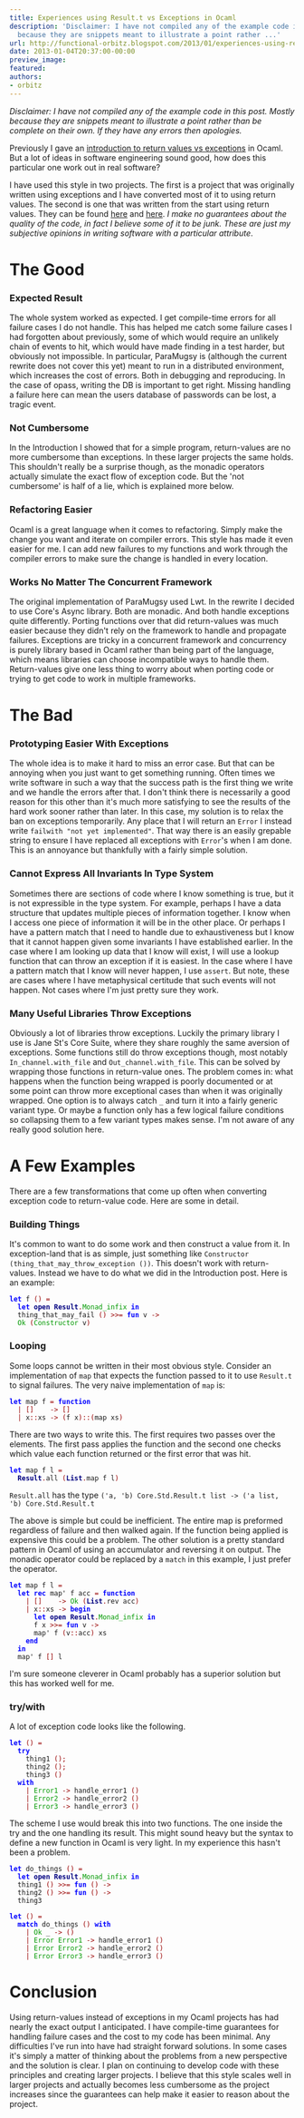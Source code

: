 ```yaml
---
title: Experiences using Result.t vs Exceptions in Ocaml
description: 'Disclaimer: I have not compiled any of the example code in this post.  Mostly
  because they are snippets meant to illustrate a point rather ...'
url: http://functional-orbitz.blogspot.com/2013/01/experiences-using-resultt-vs-exceptions.html
date: 2013-01-04T20:37:00-00:00
preview_image:
featured:
authors:
- orbitz
---
```


<p>
<i>Disclaimer: I have not compiled any of the example code in this post.  Mostly because they are snippets meant to illustrate a point rather than be complete on their own.  If they have any errors then apologies.</i>
</p>

<p>
Previously I gave an <a href="http://functional-orbitz.blogspot.se/2013/01/introduction-to-resultt-vs-exceptions.html">introduction to return values vs exceptions</a> in Ocaml.  But a lot of ideas in software engineering sound good, how does this particular one work out in real software?
</p>

<p>
I have used this style in two projects.  The first is a project that was originally written using exceptions and I have converted most of it to using return values.  The second is one that was written from the start using return values.  They can be found <a href="http://code.google.com/p/para-mugsy/">here</a> and <a href="https://github.com/orbitz/opass">here</a>.  <i>I make no guarantees about the quality of the code, in fact I believe some of it to be junk.  These are just my subjective opinions in writing software with a particular attribute</i>.
</p>

<h1>The Good</h1>
<h3>Expected Result</h3>
<p>
The whole system worked as expected.  I get compile-time errors for all failure cases I do not handle.  This has helped me catch some failure cases I had forgotten about previously, some of which would require an unlikely chain of events to hit, which would have made finding in a test harder, but obviously not impossible.  In particular, ParaMugsy is (although the current rewrite does not cover this yet) meant to run in a distributed environment, which increases the cost of errors.  Both in debugging and reproducing.  In the case of opass, writing the DB is important to get right. Missing handling a failure here can mean the users database of passwords can be lost, a tragic event.
</p>

<h3>Not Cumbersome</h3>
<p>
In the Introduction I showed that for a simple program, return-values are no more cumbersome than exceptions.  In these larger projects the same holds. This shouldn't really be a surprise though, as the monadic operators actually simulate the exact flow of exception code.  But the 'not cumbersome' is half of a lie, which is explained more below.
</p>

<h3>Refactoring Easier</h3>
<p>
Ocaml is a great language when it comes to refactoring.  Simply make the change you want and iterate on compiler errors.  This style has made it even easier for me.  I can add new failures to my functions and work through the compiler errors to make sure the change is handled in every location.
</p>

<h3>Works No Matter The Concurrent Framework</h3>
<p>
The original implementation of ParaMugsy used Lwt.  In the rewrite I decided to use Core's Async library.  Both are monadic.  And both handle exceptions quite differently.  Porting functions over that did return-values was much easier because they didn't rely on the framework to handle and propagate failures.  Exceptions are tricky in a concurrent framework and concurrency is purely library based in Ocaml rather than being part of the language, which means libraries can choose incompatible ways to handle them.  Return-values give one less thing to worry about when porting code or trying to get code to work in multiple frameworks.
</p>

<h1>The Bad</h1>
<h3>Prototyping Easier With Exceptions</h3>
<p>
The whole idea is to make it hard to miss an error case.  But that can be annoying when you just want to get something running.  Often times we write software in such a way that the success path is the first thing we write and we handle the errors after that.  I don't think there is necessarily a good reason for this other than it's much more satisfying to see the results of the hard work sooner rather than later.  In this case, my solution is to relax the ban on exceptions temporarily.  Any place that I will return an <code>Error</code> I instead write <code>failwith &quot;not yet implemented&quot;</code>.  That way there is an easily grepable string to ensure I have replaced all exceptions with <code>Error</code>'s when I am done.  This is an annoyance but thankfully with a fairly simple solution.
</p>

<h3>Cannot Express All Invariants In Type System</h3>
<p>
Sometimes there are sections of code where I know something is true, but it is not expressible in the type system.  For example, perhaps I have a data structure that updates multiple pieces of information together.  I know when I access one piece of information it will be in the other place.  Or perhaps I have a pattern match that I need to handle due to exhaustiveness but I know that it cannot happen given some invariants I have established earlier.  In the case where I am looking up data that I know will exist, I will use a lookup function that can throw an exception if it is easiest.  In the case where I have a pattern match that I know will never happen, I use <code>assert</code>.  But note, these are cases where I have metaphysical certitude that such events will not happen.  Not cases where I'm just pretty sure they work.
</p>

<h3>Many Useful Libraries Throw Exceptions</h3>
<p>
Obviously a lot of libraries throw exceptions.  Luckily the primary library I use is Jane St's Core Suite, where they share roughly the same aversion of exceptions.  Some functions still do throw exceptions though, most notably <code>In_channel.with_file</code> and <code>Out_channel.with_file</code>.  This can be solved by wrapping those functions in return-value ones.  The problem comes in: what happens when the function being wrapped is poorly documented or at some point can throw more exceptional cases than when it was originally wrapped.  One option is to always catch <code>_</code> and turn it into a fairly generic variant type.  Or maybe a function only has a few logical failure conditions so collapsing them to a few variant types makes sense.  I'm not aware of any really good solution here.
</p>

<h1>A Few Examples</h1>
<p>
There are a few transformations that come up often when converting exception code to return-value code.  Here are some in detail.
</p>

<h3>Building Things</h3>
<p>
It's common to want to do some work and then construct a value from it.  In exception-land that is as simple, just something like <code>Constructor (thing_that_may_throw_exception ())</code>.  This doesn't work with return-values.  Instead we have to do what we did in the Introduction post.  Here is an example:
</p>

<pre><code><b><font color="#0000FF">let</font></b> f <font color="#990000">()</font> <font color="#990000">=</font>
  <b><font color="#0000FF">let</font></b> <b><font color="#000080">open</font></b> <b><font color="#000080">Result</font></b><font color="#990000">.</font><font color="#009900">Monad_infix</font> <b><font color="#0000FF">in</font></b>
  thing_that_may_fail <font color="#990000">()</font> <font color="#990000">&gt;&gt;=</font> <b><font color="#0000FF">fun</font></b> v <font color="#990000">-&gt;</font>
  <font color="#009900">Ok</font> <font color="#990000">(</font><font color="#009900">Constructor</font> v<font color="#990000">)</font>
</code></pre>

<h3>Looping</h3>
<p>
Some loops cannot be written in their most obvious style.  Consider an implementation of <code>map</code> that expects the function passed to it to use <code>Result.t</code> to signal failures.  The very naive implementation of <code>map</code> is:
</p>

<pre><code><b><font color="#0000FF">let</font></b> map f <font color="#990000">=</font> <b><font color="#0000FF">function</font></b>
  <font color="#990000">|</font> <font color="#990000">[]</font>    <font color="#990000">-&gt;</font> <font color="#990000">[]</font>
  <font color="#990000">|</font> x<font color="#990000">::</font>xs <font color="#990000">-&gt;</font> <font color="#990000">(</font>f x<font color="#990000">)::(</font>map xs<font color="#990000">)</font>
</code></pre>

<p>
There are two ways to write this.  The first requires two passes over the elements.  The first pass applies the function and the second one checks which value each function returned or the first error that was hit.
</p>

<pre><code><b><font color="#0000FF">let</font></b> map f l <font color="#990000">=</font>
  <b><font color="#000080">Result</font></b><font color="#990000">.</font>all <font color="#990000">(</font><b><font color="#000080">List</font></b><font color="#990000">.</font>map f l<font color="#990000">)</font>
</code></pre>

<p>
<code>Result.all</code> has the type <code>('a, 'b) Core.Std.Result.t list -&gt; ('a list, 'b) Core.Std.Result.t</code>
</p>

<p>
The above is simple but could be inefficient. The entire map is preformed regardless of failure and then walked again.  If the function being applied is expensive this could be a problem.  The other solution is a pretty standard pattern in Ocaml of using an accumulator and reversing it on output.  The monadic operator could be replaced by a <code>match</code> in this example, I just prefer the operator.
</p>

<pre><code><b><font color="#0000FF">let</font></b> map f l <font color="#990000">=</font>
  <b><font color="#0000FF">let</font></b> <b><font color="#0000FF">rec</font></b> map' f acc <font color="#990000">=</font> <b><font color="#0000FF">function</font></b>
    <font color="#990000">|</font> <font color="#990000">[]</font>    <font color="#990000">-&gt;</font> <font color="#009900">Ok</font> <font color="#990000">(</font><b><font color="#000080">List</font></b><font color="#990000">.</font>rev acc<font color="#990000">)</font>
    <font color="#990000">|</font> x<font color="#990000">::</font>xs <font color="#990000">-&gt;</font> <b><font color="#0000FF">begin</font></b>
      <b><font color="#0000FF">let</font></b> <b><font color="#000080">open</font></b> <b><font color="#000080">Result</font></b><font color="#990000">.</font><font color="#009900">Monad_infix</font> <b><font color="#0000FF">in</font></b>
      f x <font color="#990000">&gt;&gt;=</font> <b><font color="#0000FF">fun</font></b> v <font color="#990000">-&gt;</font>
      map' f <font color="#990000">(</font>v<font color="#990000">::</font>acc<font color="#990000">)</font> xs
    <b><font color="#0000FF">end</font></b>
  <b><font color="#0000FF">in</font></b>
  map' f <font color="#990000">[]</font> l
</code></pre>

<p>
I'm sure someone cleverer in Ocaml probably has a superior solution but this has worked well for me.
</p>

<h3>try/with</h3>
<p>
A lot of exception code looks like the following.
</p>

<pre><code><b><font color="#0000FF">let</font></b> <font color="#990000">()</font> <font color="#990000">=</font>
  <b><font color="#0000FF">try</font></b>
    thing1 <font color="#990000">();</font>
    thing2 <font color="#990000">();</font>
    thing3 <font color="#990000">()</font>
  <b><font color="#0000FF">with</font></b>
    <font color="#990000">|</font> <font color="#009900">Error1</font> <font color="#990000">-&gt;</font> handle_error1 <font color="#990000">()</font>
    <font color="#990000">|</font> <font color="#009900">Error2</font> <font color="#990000">-&gt;</font> handle_error2 <font color="#990000">()</font>
    <font color="#990000">|</font> <font color="#009900">Error3</font> <font color="#990000">-&gt;</font> handle_error3 <font color="#990000">()</font>
</code></pre>

<p>
The scheme I use would break this into two functions.  The one inside the try and the one handling its result.  This might sound heavy but the syntax to define a new function in Ocaml is very light.  In my experience this hasn't been a problem.
</p>

<pre><code><b><font color="#0000FF">let</font></b> do_things <font color="#990000">()</font> <font color="#990000">=</font>
  <b><font color="#0000FF">let</font></b> <b><font color="#000080">open</font></b> <b><font color="#000080">Result</font></b><font color="#990000">.</font><font color="#009900">Monad_infix</font> <b><font color="#0000FF">in</font></b>
  thing1 <font color="#990000">()</font> <font color="#990000">&gt;&gt;=</font> <b><font color="#0000FF">fun</font></b> <font color="#990000">()</font> <font color="#990000">-&gt;</font>
  thing2 <font color="#990000">()</font> <font color="#990000">&gt;&gt;=</font> <b><font color="#0000FF">fun</font></b> <font color="#990000">()</font> <font color="#990000">-&gt;</font>
  thing3

<b><font color="#0000FF">let</font></b> <font color="#990000">()</font> <font color="#990000">=</font>
  <b><font color="#0000FF">match</font></b> do_things <font color="#990000">()</font> <b><font color="#0000FF">with</font></b>
    <font color="#990000">|</font> <font color="#009900">Ok</font> _ <font color="#990000">-&gt;</font> <font color="#990000">()</font>
    <font color="#990000">|</font> <font color="#009900">Error</font> <font color="#009900">Error1</font> <font color="#990000">-&gt;</font> handle_error1 <font color="#990000">()</font>
    <font color="#990000">|</font> <font color="#009900">Error</font> <font color="#009900">Error2</font> <font color="#990000">-&gt;</font> handle_error2 <font color="#990000">()</font>
    <font color="#990000">|</font> <font color="#009900">Error</font> <font color="#009900">Error3</font> <font color="#990000">-&gt;</font> handle_error3 <font color="#990000">()</font>
</code></pre>

<h1>Conclusion</h1>
<p>
Using return-values instead of exceptions in my Ocaml projects has had nearly the exact output I anticipated.  I have compile-time guarantees for handling failure cases and the cost to my code has been minimal.  Any difficulties I've run into have had straight forward solutions.  In some cases it's simply a matter of thinking about the problems from a new perspective and the solution is clear.  I plan on continuing to develop code with these principles and creating larger projects.  I believe that this style scales well in larger projects and actually becomes less cumbersome as the project increases since the guarantees can help make it easier to reason about the project.
</p>
